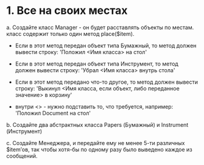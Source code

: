 # 1. Все на своих местах

a. Создайте класс Manager - он будет расставлять объекты по местам. класс содержит только один
метод place($item).

- Если в этот метод передан объект типа Бумажный, то метод должен вывести строку:
'Положил <Имя класса> на стол'

- Если в этот метод передан объект типа Инструмент, то метод должен вывести строку:
'Убрал <Имя класса> внутрь стола'

- Если в этот метод передано что-то другое, то метод должен вывести строку:
'Выкинул <Имя класса, если объект, либо переданное значение> в корзину'

- внутри <> - нужно подставить то, что требуется, например: 'Положил Document на стол'

b. Создайте два абстрактных класса Papers (Бумажный) и Instrument (Инструмент)

c. Создайте Менеджера, и передайте ему не менее 5-ти различных $item’ов, так чтобы хотя-бы по
одному разу было выведено каждое из сообщений.
